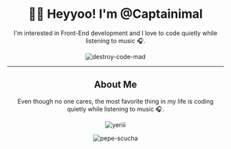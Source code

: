 <div align="center">

# 👩‍💻 Heyyoo! I'm @Captainimal

I'm interested in Front-End development and I love to code quietly while listening to music 🎧.

![destroy-code-mad](https://github.com/Captainimal/Captainimal/assets/132740277/a501a201-9b27-411b-82d1-248041056c07)

---

## About Me

Even though no one cares, the most favorite thing in my life is coding quietly while listening to music 🎧.

![yeriii](https://github.com/Captainimal/Captainimal/assets/132740277/6fc5828a-1344-4f98-b2ea-f78c9064121b)

![pepe-scucha](https://github.com/Captainimal/Captainimal/assets/132740277/6cb986e4-4744-407b-a0b8-b641af9f4b9b)

<!---
Captainimal/Captainimal is a ✨ special ✨ repository because its `README.md` (this file) appears on your GitHub profile.
You can click the Preview link to take a look at your changes.
![yeriii](https://github.com/Captainimal/Captainimal/blob/main/assets/132740277/9f56f73f-07b4-4007-906e-d92c16ca5aa2.png)
--->

</div>
